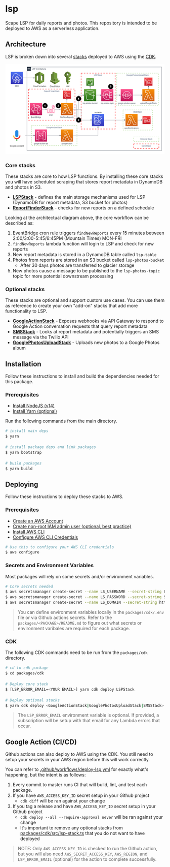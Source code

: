 # lsp
Scape LSP for daily reports and photos. This repository is intended to be deployed to AWS as a serverless application.

## Architecture
LSP is broken down into several [stacks](https://docs.aws.amazon.com/AWSCloudFormation/latest/UserGuide/stacks.html) deployed to AWS using the [CDK](https://docs.aws.amazon.com/cdk/latest/guide/home.html).

![Architecture](docs/architecture.png)
### Core stacks
These stacks are core to how LSP functions. By installing these core stacks you will have scheduled scraping that stores report metadata in DynamoDB and photos in S3.

- **[LSPStack](packages/cdk/src/lsp-stack.ts)** - defines the main storage mechanisms used for LSP (DynamoDB for report metadata, S3 bucket for photos)
- **[ReportFinderStack](packages/cdk/src/report-finder-stack.ts)** - checks for new reports on a defined schedule

Looking at the architectual diagram above, the core workflow can be described as:
1. EventBridge cron rule triggers `findNewReports` every 15 minutes between 2:00/3:00-5:45/6:45PM (Mountain Times) MON-FRI
2. `findNewReports` lambda function will login to LSP and check for new reports
3. New report metadata is stored in a DynamoDB table called `lsp-table`
4. Photos from reports are stored in an S3 bucket called `lsp-photos-bucket`
    - After 30 days photos are transferred to glacier storage
5. New photos cause a message to be published to the `lsp-photos-topic` topic for more potential downstream processing


### Optional stacks
These stacks are optional and support custom use cases. You can use them as reference to create your own "add-on" stacks that add more functionality to LSP.

- **[GoogleActionStack](packages/cdk/src/google-action-stack.ts)** - Exposes webhooks via API Gateway to respond to Google Action conversation requests that query report metadata
- **[SMSStack](packages/cdk/src/sms-stack.ts)** - Looks at report metadata and potentially triggers an SMS message via the Twilio API
- **[GooglePhotosUploadStack](packages/cdk/src/google-photos-upload-stack.ts)** - Uploads new photos to a Google Photos album

## Installation
Follow these instructions to install and build the dependencies needed for this package.

### Prerequisites
- [Install NodeJS (v14)](https://nodejs.org/en/download/)
- [Install Yarn (optional)](https://classic.yarnpkg.com/lang/en/docs/install)

Run the following commands from the main directory.

```bash
# install main deps
$ yarn

# install package deps and link packages
$ yarn bootstrap

# build packages
$ yarn build
```

## Deploying
Follow these instructions to deploy these stacks to AWS.
### Prerequisites
- [Create an AWS Account](https://aws.amazon.com/resources/create-account/)
- [Create non-root IAM admin user (optional, best practice)](https://docs.aws.amazon.com/IAM/latest/UserGuide/getting-started_create-admin-group.html)
- [Install AWS CLI](https://docs.aws.amazon.com/cli/latest/userguide/install-cliv2.html)
- [Configure AWS CLI Credentials](https://docs.aws.amazon.com/cli/latest/userguide/cli-configure-quickstart.html)

```bash
# Use this to configure your AWS CLI credentials
$ aws configure
```
### Secrets and Environment Variables
Most packages will rely on some secrets and/or environment variables.

```bash
# Core secrets needed
$ aws secretsmanager create-secret --name LS_USERNAME --secret-string CoolDad
$ aws secretsmanager create-secret --name LS_PASSWORD --secret-string SecurePassword!
$ aws secretsmanager create-secret --name LS_DOMAIN --secret-string https://sub.domain.com
```

> You can define environment variables locally in the `packages/cdk/.env` file or via Github actions secrets. Refer to the `packages/<PACKAGE>/README.md` to figure out what secrets or environment varibales are required for each package.

### CDK
The following CDK commands need to be run from the `packages/cdk` directory.

```bash
# cd to cdk package
$ cd packages/cdk

# Deploy core stack
$ [LSP_ERROR_EMAIL=<YOUR EMAIL>] yarn cdk deploy LSPStack

# Deploy optional stacks
$ yarn cdk deploy <GoogleActionStack|GooglePhotosUploadStack|SMSStack>
```

> The `LSP_ERROR_EMAIL` environment variable is optional. If provided, a subscription will be setup with that email for any Lambda errors that occur.

## Google Action (CI/CD)
Github actions can also deploy to AWS using the CDK. You still need to setup your secrets in your AWS region before this will work correctly. 

You can refer to [.github/workflows/deploy-lsp.yml](.github/workflows/deploy-lsp.yml) for exactly what's happening, but the intent is as follows:

1. Every commit to master runs CI that will build, lint, and test each package.
2. If you have `AWS_ACCESS_KEY_ID` secret setup in your Github project
    - `cdk diff` will be ran against your change
3. If you tag a release and have `AWS_ACCESS_KEY_ID` secret setup in your Github project
    - `cdk deploy --all --require-approval never` will be ran against your change
    - It's important to remove any optional stacks from [packages/cdk/src/lsp-stack.ts](packages/cdk/src/lsp-stack.ts) that you do not want to have deployed

> NOTE: Only `AWS_ACCESS_KEY_ID` is checked to run the Github action, but you will also need `AWS_SECRET_ACCESS_KEY`, `AWS_REGION`, and `LSP_ERROR_EMAIL` (optional) for the action to complete successfully.